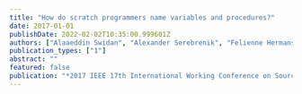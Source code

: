 ```yaml
---
title: "How do scratch programmers name variables and procedures?"
date: 2017-01-01
publishDate: 2022-02-02T10:35:00.999601Z
authors: ["Alaaeddin Swidan", "Alexander Serebrenik", "Felienne Hermans"]
publication_types: ["1"]
abstract: ""
featured: false
publication: "*2017 IEEE 17th International Working Conference on Source Code Analysis and Manipulation (SCAM)*"
---
```


